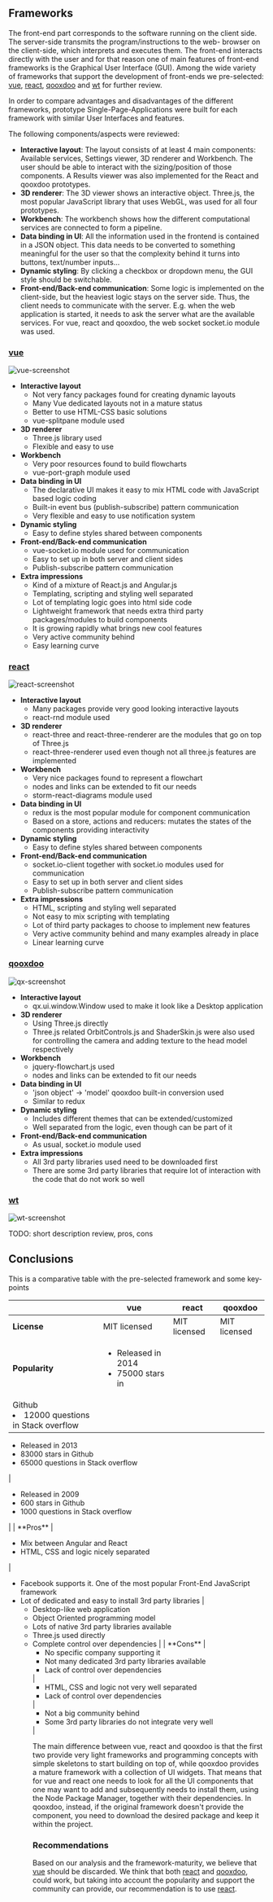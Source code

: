 ## Frameworks

The front-end part corresponds to the software running on the client 
side. The server-side transmits the program/instructions to the web-
browser on the client-side, which interprets and executes them. The 
front-end interacts directly with the user and for that reason one of 
main features of front-end frameworks is the Graphical User Interface 
(GUI). Among the wide variety of frameworks that support the development 
of front-ends we pre-selected: [vue], [react], [qooxdoo] and [wt] for 
further review. 

In order to compare advantages and disadvantages of the different 
frameworks, prototype Single-Page-Applications were built for each 
framework with similar User Interfaces and   features. 

The following components/aspects were reviewed: 

- **Interactive layout**: The layout consists of at least 4 main 
components: Available services, Settings viewer, 3D renderer and 
Workbench. The user should be able to interact with the sizing/position 
of those components. A Results viewer was also implemented for the React 
and qooxdoo prototypes.  
- **3D renderer**: The 3D viewer shows an interactive object. Three.js, 
the most popular JavaScript library that uses WebGL, was used for all 
four prototypes.  
- **Workbench**: The workbench shows how the different computational 
services are connected to form a pipeline.
- **Data binding in UI**: All the information used in the frontend is 
contained in a JSON object. This data needs to be converted to something 
meaningful for the user so that the complexity behind it turns into 
buttons, text/number inputs...  
- **Dynamic styling**: By clicking a checkbox or dropdown menu, the GUI 
style should be switchable.  
- **Front-end/Back-end communication**: Some logic is implemented on the 
client-side, but the heaviest logic stays on the server side. Thus, the 
client needs to communicate with the server. E.g. when the web 
application is started, it needs to ask the server what are the available 
services. For vue, react and qooxdoo, the web socket socket.io module was 
used.  

### [vue]

![vue-screenshot](../img/vue.png)

- **Interactive layout**
    - Not very fancy packages found for creating dynamic layouts
    - Many Vue dedicated layouts not in a mature status
    - Better to use HTML-CSS basic solutions
    - vue-splitpane module used
- **3D renderer**
    - Three.js library used
    - Flexible and easy to use
- **Workbench**
    - Very poor resources found to build flowcharts
    - vue-port-graph module used 
- **Data binding in UI**
    - The declarative UI makes it easy to mix HTML code with JavaScript 
based logic coding
    - Built-in event bus (publish-subscribe) pattern communication
    - Very flexible and easy to use notification system
- **Dynamic styling**
    - Easy to define styles shared between components
- **Front-end/Back-end communication**
    - vue-socket.io module used for communication 
    - Easy to set up in both server and client sides
    - Publish-subscribe pattern communication 
- **Extra impressions**
    - Kind of a mixture of React.js and Angular.js
    - Templating, scripting and styling well separated 
    - Lot of templating logic goes into html side code 
    - Lightweight framework that needs extra third party packages/modules 
to build components 
    - It is growing rapidly what brings new cool features
    - Very active community behind
    - Easy learning curve

### [react]

![react-screenshot](../img/react.jpg)

- **Interactive layout**
    - Many packages provide very good looking interactive layouts
    - react-rnd module used
- **3D renderer**
    - react-three and react-three-renderer are the modules that go on top 
of Three.js
    - react-three-renderer used even though not all three.js features are 
implemented
- **Workbench**
    - Very nice packages found to represent a flowchart
    - nodes and links can be extended to fit our needs
    - storm-react-diagrams module used
- **Data binding in UI**
    - redux is the most popular module for component communication
    - Based on a store, actions and reducers: mutates the states of the 
components providing interactivity
- **Dynamic styling**
    - Easy to define styles shared between components
- **Front-end/Back-end communication**
    - socket.io-client together with socket.io modules used for 
communication
    - Easy to set up in both server and client sides
    - Publish-subscribe pattern communication
- **Extra impressions**
    - HTML, scripting and styling well separated
    - Not easy to mix scripting with templating
    - Lot of third party packages to choose to implement new features
    - Very active community behind and many examples already in place
    - Linear learning curve

### [qooxdoo]

![qx-screenshot](../img/qx.png)

- **Interactive layout**
    - qx.ui.window.Window used to make it look like a Desktop application
- **3D renderer**
    - Using Three.js directly
    - Three.js related OrbitControls.js and ShaderSkin.js were also used 
for controlling the camera and adding texture to the head model 
respectively
- **Workbench**
    - jquery-flowchart.js used
    - nodes and links can be extended to fit our needs
- **Data binding in UI**
    - 'json object' -> 'model' qooxdoo built-in conversion used
    - Similar to redux
- **Dynamic styling**
    - Includes different themes that can be extended/customized
    - Well separated from the logic, even though can be part of it
- **Front-end/Back-end communication**
    - As usual, socket.io module used
- **Extra impressions**
    - All 3rd party libraries used need to be downloaded first
    - There are some 3rd party libraries that require lot of interaction 
with the code that do not work so well

### [wt]

![wt-screenshot](../img/wt.png)

TODO: short description review, pros, cons

## Conclusions

This is a comparative table with the pre-selected framework and some key-
points

|                | vue          | react        |      qooxdoo |
|----------------|--------------|--------------|--------------|
|  **License**   | MIT licensed | MIT licensed | MIT licensed |
| **Popularity** | <ul><li>Released in 2014</li><li>75000 stars in 
Github</li><li>12000 questions in Stack overflow</li></ul> | 
<ul><li>Released in 2013</li><li>83000 stars in Github</li><li>65000 
questions in Stack overflow</li></ul> | <ul><li>Released in 
2009</li><li>600 stars in Github</li><li>1000 questions in Stack 
overflow</li></ul> |
|    **Pros**    | <ul><li>Mix between Angular and React</li><li>HTML, 
CSS and logic nicely separated</li></ul> | <ul><li>Facebook supports it. 
One of the most popular Front-End JavaScript framework</li><li>Lot of 
dedicated and easy to install 3rd party libraries | <ul><li>Desktop-like 
web application</li><li>Object Oriented programming model</li><li>Lots of 
native 3rd party libraries available</li><li>Three.js used 
directly</li><li>Complete control over dependencies |
|    **Cons**    | <ul><li>No specific company supporting it</li><li>Not 
many dedicated 3rd party libraries available</li><li>Lack of control over 
dependencies</li></ul> | <ul><li>HTML, CSS and logic not very well 
separated</li><li>Lack of control over dependencies</li></ul> | 
<ul><li>Not a big community behind</li><li>Some 3rd party libraries do 
not integrate very well</li></ul> |

The main difference between vue, react and qooxdoo is that the first two 
provide very light frameworks and programming concepts with simple 
skeletons to start building on top of, while qooxdoo provides a mature 
framework with a collection of UI widgets. That means that for vue and 
react one needs to look for all the UI components that one may want to 
add and subsequently needs to install them, using the Node Package 
Manager, together with their dependencies. In qooxdoo, instead, if the 
original framework doesn't provide the component, you need to download 
the desired package and keep it within the project.

### Recommendations
Based on our analysis and the framework-maturity, we believe that [vue] 
should be discarded.
We think that both [react] and [qooxdoo], could work, but taking into 
account the popularity and support the community can provide, our 
recommendation is to use [react].



[vue]: https://vuejs.org
[react]: https://reactjs.org
[qooxdoo]: http://www.qooxdoo.org
[wt]: https://www.webtoolkit.eu/wt